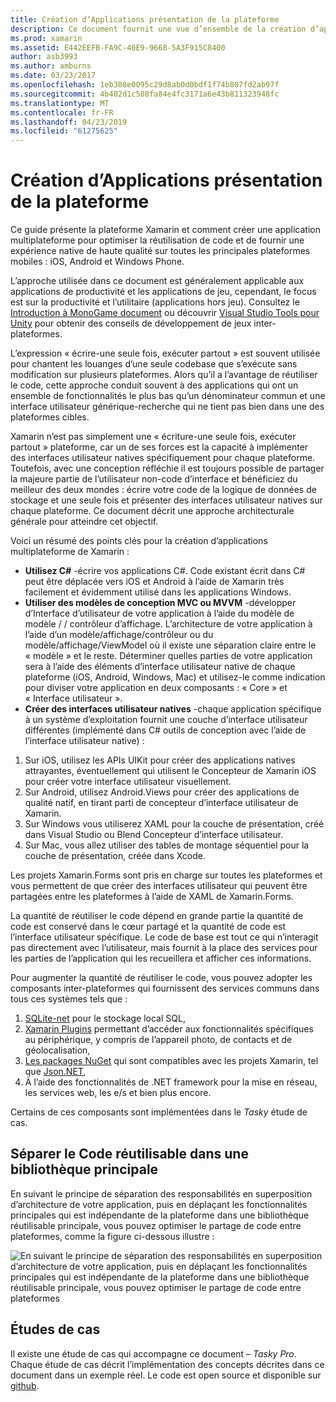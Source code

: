 ```yaml
---
title: Création d’Applications présentation de la plateforme
description: Ce document fournit une vue d’ensemble de la création d’applications multiplateformes. Il aborde la valeur de C#, concevoir des modèles tels que MVC/MVVM et des interfaces utilisateur natives.
ms.prod: xamarin
ms.assetid: E442EEFB-FA9C-40E9-9668-5A3F915C8400
author: asb3993
ms.author: amburns
ms.date: 03/23/2017
ms.openlocfilehash: 1eb308e0095c29d8ab0d0bdf1f74b807fd2ab97f
ms.sourcegitcommit: 4b402d1c508fa84e4fc3171a6e43b811323948fc
ms.translationtype: MT
ms.contentlocale: fr-FR
ms.lasthandoff: 04/23/2019
ms.locfileid: "61275625"
---
```

# <a name="building-cross-platform-applications-overview"></a>Création d’Applications présentation de la plateforme

Ce guide présente la plateforme Xamarin et comment créer une application multiplateforme pour optimiser la réutilisation de code et de fournir une expérience native de haute qualité sur toutes les principales plateformes mobiles : iOS, Android et Windows Phone.

L’approche utilisée dans ce document est généralement applicable aux applications de productivité et les applications de jeu, cependant, le focus est sur la productivité et l’utilitaire (applications hors jeu). Consultez le [Introduction à MonoGame document](~/graphics-games/monogame/introduction/index.md) ou découvrir [Visual Studio Tools pour Unity](https://docs.microsoft.com/visualstudio/cross-platform/visual-studio-tools-for-unity) pour obtenir des conseils de développement de jeux inter-plateformes.

L’expression « écrire-une seule fois, exécuter partout » est souvent utilisée pour chantent les louanges d’une seule codebase que s’exécute sans modification sur plusieurs plateformes. Alors qu’il a l’avantage de réutiliser le code, cette approche conduit souvent à des applications qui ont un ensemble de fonctionnalités le plus bas qu’un dénominateur commun et une interface utilisateur générique-recherche qui ne tient pas bien dans une des plateformes cibles.

Xamarin n’est pas simplement une « écriture-une seule fois, exécuter partout » plateforme, car un de ses forces est la capacité à implémenter des interfaces utilisateur natives spécifiquement pour chaque plateforme. Toutefois, avec une conception réfléchie il est toujours possible de partager la majeure partie de l’utilisateur non-code d’interface et bénéficiez du meilleur des deux mondes : écrire votre code de la logique de données de stockage et une seule fois et présenter des interfaces utilisateur natives sur chaque plateforme. Ce document décrit une approche architecturale générale pour atteindre cet objectif.

Voici un résumé des points clés pour la création d’applications multiplateforme de Xamarin :

-   **Utilisez C#**  -écrire vos applications C#. Code existant écrit dans C# peut être déplacée vers iOS et Android à l’aide de Xamarin très facilement et évidemment utilisé dans les applications Windows.
-   **Utiliser des modèles de conception MVC ou MVVM** -développer d’Interface d’utilisateur de votre application à l’aide du modèle de modèle / / contrôleur d’affichage. L’architecture de votre application à l’aide d’un modèle/affichage/contrôleur ou du modèle/affichage/ViewModel où il existe une séparation claire entre le « modèle » et le reste. Déterminer quelles parties de votre application sera à l’aide des éléments d’interface utilisateur native de chaque plateforme (iOS, Android, Windows, Mac) et utilisez-le comme indication pour diviser votre application en deux composants : « Core » et « Interface utilisateur ».
-   **Créer des interfaces utilisateur natives** -chaque application spécifique à un système d’exploitation fournit une couche d’interface utilisateur différentes (implémenté dans C# outils de conception avec l’aide de l’interface utilisateur native) :

1.  Sur iOS, utilisez les APIs UIKit pour créer des applications natives attrayantes, éventuellement qui utilisent le Concepteur de Xamarin iOS pour créer votre interface utilisateur visuellement.
1.  Sur Android, utilisez Android.Views pour créer des applications de qualité natif, en tirant parti de concepteur d’interface utilisateur de Xamarin.
1.  Sur Windows vous utiliserez XAML pour la couche de présentation, créé dans Visual Studio ou Blend Concepteur d’interface utilisateur.
1.  Sur Mac, vous allez utiliser des tables de montage séquentiel pour la couche de présentation, créée dans Xcode.

Les projets Xamarin.Forms sont pris en charge sur toutes les plateformes et vous permettent de que créer des interfaces utilisateur qui peuvent être partagées entre les plateformes à l’aide de XAML de Xamarin.Forms. 

La quantité de réutiliser le code dépend en grande partie la quantité de code est conservé dans le cœur partagé et la quantité de code est l’interface utilisateur spécifique. Le code de base est tout ce qui n’interagit pas directement avec l’utilisateur, mais fournit à la place des services pour les parties de l’application qui les recueillera et afficher ces informations.

Pour augmenter la quantité de réutiliser le code, vous pouvez adopter les composants inter-plateformes qui fournissent des services communs dans tous ces systèmes tels que :

1.   [SQLite-net](https://www.nuget.org/packages/sqlite-net-pcl/) pour le stockage local SQL,
1.   [Xamarin Plugins](https://xamarin.com/plugins) permettant d’accéder aux fonctionnalités spécifiques au périphérique, y compris de l’appareil photo, de contacts et de géolocalisation,
1.   [Les packages NuGet](https://nuget.org) qui sont compatibles avec les projets Xamarin, tel que [Json.NET](https://www.nuget.org/packages/Newtonsoft.Json/),
1.  À l’aide des fonctionnalités de .NET framework pour la mise en réseau, les services web, les e/s et bien plus encore.


Certains de ces composants sont implémentées dans le *Tasky* étude de cas.

 <a name="Separate_Reusable_Code_into_a_Core_Library" />


## <a name="separate-reusable-code-into-a-core-library"></a>Séparer le Code réutilisable dans une bibliothèque principale

En suivant le principe de séparation des responsabilités en superposition d’architecture de votre application, puis en déplaçant les fonctionnalités principales qui est indépendante de la plateforme dans une bibliothèque réutilisable principale, vous pouvez optimiser le partage de code entre plateformes, comme la figure ci-dessous illustre :

 ![](overview-images/layers2.png "En suivant le principe de séparation des responsabilités en superposition d’architecture de votre application, puis en déplaçant les fonctionnalités principales qui est indépendante de la plateforme dans une bibliothèque réutilisable principale, vous pouvez optimiser le partage de code entre plateformes")

 <a name="Case_Studies" />


## <a name="case-studies"></a>Études de cas

Il existe une étude de cas qui accompagne ce document – *Tasky Pro*. Chaque étude de cas décrit l’implémentation des concepts décrites dans ce document dans un exemple réel. Le code est open source et disponible sur [github](https://github.com/xamarin/mobile-samples/).
